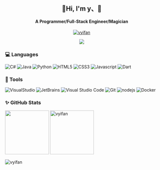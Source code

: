 <h2 align="center">🍭Hi, I'm y、👋</h2>
<h4 align="center">A Programmer/Full-Stack Engineer/Magician</h4>

<p align="center"> <a href="https://github.com/ryo-ma/github-profile-trophy"><img src="https://github-profile-trophy.vercel.app/?username=vyifan&column=8" alt="vyifan" /></a> </p>

<!-- 贪吃蛇代码贡献图 -->
<div align="center"><img src="https://github.com/vyifan/vyifan/blob/main/assets/github-contribution-grid-snake.svg" /></div>

<h3>💻 Languages</h3>
<p>
  <img alt="C#" src="https://img.shields.io/badge/-C%23-%23690081?style=flat-square&logo=CSharp&logoColor=white" />
  <img alt="Java" src="https://img.shields.io/badge/-Java-00ADD8?style=flat-square&logo=java&logoColor=white" />
  <img alt="Python" src="https://img.shields.io/badge/-Python-4fc08d?style=flat-square&logo=python&logoColor=white" />
  <img alt="HTML5" src="https://img.shields.io/badge/-HTML5-E34F26?style=flat-square&logo=html5&logoColor=white"/>
  <img alt="CSS3" src="https://img.shields.io/badge/-CSS3-1572B6?style=flat-square&logo=css3" />
  <img alt="Javascript" src="https://img.shields.io/badge/-JavaScript-oringe?style=flat-square&logo=javascript&logoColor=%23F7DF1E" />
  <img alt="Dart" src="https://img.shields.io/badge/Dart-%230175C2.svg?style=flat-square&logo=dart&logoColor=white"/>
  
</p>
<h3>🧰 Tools</h3>
<p>
  <img alt="VisualStudio" src="https://img.shields.io/badge/-Visual%20Studio-%237957b1?style=flat-square&logo=Visual%20Studio&logoColor=white"/>
  <img alt="JetBrains" src="https://img.shields.io/badge/-JetBrains-000000?style=flat-square&logo=JetBrains&logoColor=white"/>
  <img alt="Visual Studio Code" src="https://img.shields.io/badge/-Visual Studio Code-007ACC?style=flat-square&logo=Visual%20Studio%20Code&logoColor=white" />
  <img alt="Git" src="https://img.shields.io/badge/-Git-F05032?style=flat-square&logo=Git&logoColor=white" />
  <img alt="nodejs" src="https://img.shields.io/badge/-Nodejs-c0ebd?style=flat-square&logo=Node.js"/>
  <img alt="Docker" src="https://img.shields.io/badge/-Docker-FCC624?style=flat-square&logo=docker"/>
</p>
  
<h3>✨ GitHub Stats</h3>

<img align="" height="144px" src="https://github-readme-stats.vercel.app/api?username=vyifan&show_icons=true&include_all_commits=true&line_height=21&locale=cn" /> <img align="" src="https://github-readme-streak-stats.herokuapp.com/?user=vyifan" alt="vyifan" height="144px" />

<p align="left"> <img src="https://komarev.com/ghpvc/?username=vyifan&label=Profile%20views&color=0e75b6&style=flat" alt="vyifan" /> </p>
